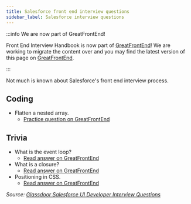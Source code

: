 ```yaml
---
title: Salesforce front end interview questions
sidebar_label: Salesforce interview questions
---
```


:::info We are now part of GreatFrontEnd!

Front End Interview Handbook is now part of [GreatFrontEnd](https://www.greatfrontend.com)! We are working to migrate the content over and you may find the latest version of this page on [GreatFrontEnd](https://www.greatfrontend.com/prepare).

:::

Not much is known about Salesforce's front end interview process.

## Coding

- Flatten a nested array.
  - [Practice question on GreatFrontEnd](https://www.greatfrontend.com/questions/javascript/flatten)

## Trivia

- What is the event loop?
  - [Read answer on GreatFrontEnd](https://www.greatfrontend.com/questions/quiz/what-is-event-loop-what-is-the-difference-between-call-stack-and-task-queue)
- What is a closure?
  - [Read answer on GreatFrontEnd](https://www.greatfrontend.com/questions/quiz/what-is-a-closure-and-how-why-would-you-use-one)
- Positioning in CSS.
  - [Read answer on GreatFrontEnd](https://www.greatfrontend.com/questions/quiz/whats-the-difference-between-a-relative-fixed-absolute-and-statically-positioned-element)

_Source: [Glassdoor Salesforce UI Developer Interview Questions](https://www.glassdoor.sg/Interview/Salesforce-UI-Developer-Interview-Questions-EI_IE11159.0,10_KO11,23.htm)_
